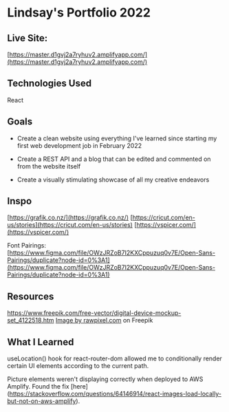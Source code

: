 # Lindsay's Portfolio 2022

## Live Site:

[https://master.d1gvj2a7ryhuv2.amplifyapp.com/](https://master.d1gvj2a7ryhuv2.amplifyapp.com/)

## Technologies Used

React

## Goals

* Create a clean website using everything I've learned since starting my first web development job in February 2022

* Create a REST API and a blog that can be edited and commented on from the website itself

* Create a visually stimulating showcase of all my creative endeavors

## Inspo

[https://grafik.co.nz/](https://grafik.co.nz/)
[https://cricut.com/en-us/stories](https://cricut.com/en-us/stories)
[https://vspicer.com/](https://vspicer.com/)

Font Pairings: [https://www.figma.com/file/OWzJRZoB7I2KXCppuzuq0v7E/Open-Sans-Pairings/duplicate?node-id=0%3A1](https://www.figma.com/file/OWzJRZoB7I2KXCppuzuq0v7E/Open-Sans-Pairings/duplicate?node-id=0%3A1) 

## Resources

https://www.freepik.com/free-vector/digital-device-mockup-set_4122518.htm
<a href="https://www.freepik.com/free-vector/digital-device-mockup-set_4122518.htm">Image by rawpixel.com</a> on Freepik


## What I Learned 

useLocation() hook for react-router-dom allowed me to conditionally render certain UI elements according to the current path.

Picture elements weren't displaying correctly when deployed to AWS Amplify. Found the fix [here] (https://stackoverflow.com/questions/64146914/react-images-load-locally-but-not-on-aws-amplify).

